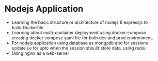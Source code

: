 # Nodejs Application
* Learning the basic structure or architecture of nodejs & expressjs to build Dockerfile.
* Learning about multi-container deployment using docker-compose creating docker compose yaml file for both dev and prod environment.
* For nodejs application using database as mongodb and for sessions update i.e for upto when the session should store data, using redis.
* Using nginx as a web-server
 

